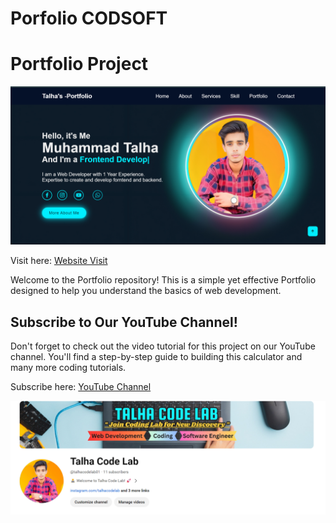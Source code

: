 # Porfolio CODSOFT
# Portfolio Project
![Portfolio](portfolio.png)

Visit here: [Website Visit](https://talhacodelab97.github.io/Codsoft-intern-Portfolio.io/)

Welcome to the Portfolio repository! This is a simple yet effective Portfolio designed to help you understand the basics of web development.

## Subscribe to Our YouTube Channel!

Don't forget to check out the video tutorial for this project on our YouTube channel. You'll find a step-by-step guide to building this calculator and many more coding tutorials.

Subscribe here: [YouTube Channel](https://www.youtube.com/@talhacodelab01)

![Channel](talhacodelab.png)
